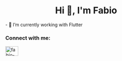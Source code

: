 <h1 align="center">Hi 👋, I'm Fabio</h1>
- 🌱 I’m currently working with Flutter

<h3 align="left">Connect with me:</h3>
<p align="left">
<a href="https://linkedin.com/in/fabio-artero" target="blank"><img align="center" src="https://raw.githubusercontent.com/rahuldkjain/github-profile-readme-generator/master/src/images/icons/Social/linked-in-alt.svg" alt="fabio-artero" height="30" width="40" /></a>
</p>
